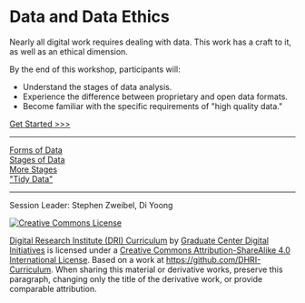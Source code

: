# Data and Data Ethics

Nearly all digital work requires dealing with data. This work has a craft to it, as well as an ethical dimension. 

By the end of this workshop, participants will:

- Understand the stages of data analysis.
- Experience the difference between proprietary and open data formats.
- Become familiar with the specific requirements of "high quality data."

[Get Started >>>](sections/forms.md)  

-----

[Forms of Data](sections/forms.md)  
[Stages of Data](sections/stages.md)  
[More Stages](sections/cleaned.md)  
["Tidy Data"](sections/run.md)  


-----

Session Leader: Stephen Zweibel, Di Yoong

[![Creative Commons License](https://i.creativecommons.org/l/by-sa/4.0/88x31.png)](http://creativecommons.org/licenses/by-sa/4.0/)

[Digital Research Institute (DRI) Curriculum](http://purl.org/dc/terms/) by [Graduate Center Digital Initiatives](https://gcdi.commons.gc.cuny.edu/) is licensed under a [Creative Commons Attribution-ShareAlike 4.0 International License](http://creativecommons.org/licenses/by-sa/4.0/). Based on a work at <https://github.com/DHRI-Curriculum>. When sharing this material or derivative works, preserve this paragraph, changing only the title of the derivative work, or provide comparable attribution.
